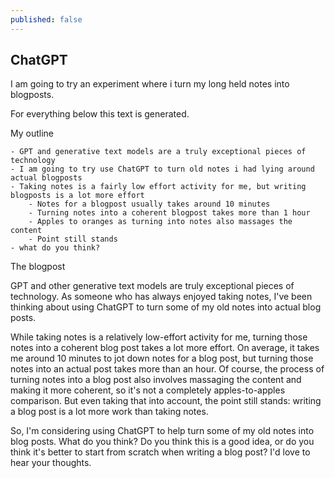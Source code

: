 ```yaml
---
published: false
---
```

## ChatGPT

I am going to try an experiment where i turn my long held notes into blogposts.

For everything below this text is generated.

My outline
```
- GPT and generative text models are a truly exceptional pieces of technology
- I am going to try use ChatGPT to turn old notes i had lying around actual blogposts
- Taking notes is a fairly low effort activity for me, but writing blogposts is a lot more effort
    - Notes for a blogpost usually takes around 10 minutes
    - Turning notes into a coherent blogpost takes more than 1 hour
    - Apples to oranges as turning into notes also massages the content
    - Point still stands
- what do you think?
```

The blogpost

GPT and other generative text models are truly exceptional pieces of technology. As someone who has always enjoyed taking notes, I've been thinking about using ChatGPT to turn some of my old notes into actual blog posts.

While taking notes is a relatively low-effort activity for me, turning those notes into a coherent blog post takes a lot more effort. On average, it takes me around 10 minutes to jot down notes for a blog post, but turning those notes into an actual post takes more than an hour. Of course, the process of turning notes into a blog post also involves massaging the content and making it more coherent, so it's not a completely apples-to-apples comparison. But even taking that into account, the point still stands: writing a blog post is a lot more work than taking notes.

So, I'm considering using ChatGPT to help turn some of my old notes into blog posts. What do you think? Do you think this is a good idea, or do you think it's better to start from scratch when writing a blog post? I'd love to hear your thoughts.